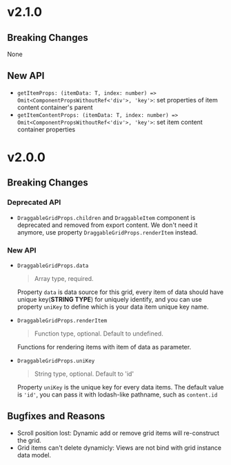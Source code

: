 # v2.1.0
## Breaking Changes
None

## New API
- `getItemProps: (itemData: T, index: number) => Omit<ComponentPropsWithoutRef<'div'>, 'key'>`: set properties of item content container's parent
- `getItemContentProps: (itemData: T, index: number) => Omit<ComponentPropsWithoutRef<'div'>, 'key'>`: set item content container properties

# v2.0.0

## Breaking Changes

### Deprecated API

- `DraggableGridProps.children` and `DraggableItem` component is deprecated and removed from export content. We don't need it anymore, use property `DraggableGridProps.renderItem` instead.

### New API

- `DraggableGridProps.data`

  > Array type, required.

  Property `data` is data source for this grid, every item of data should have unique key(**STRING TYPE**) for uniquely identify, and you can use property `uniKey` to define which is your data item unique key name.

- `DraggableGridProps.renderItem`

  > Function type, optional. Default to undefined.

  Functions for rendering items with item of data as parameter.

- `DraggableGridProps.uniKey`

  > String type, optional.
  > Default to 'id'

  Property `uniKey` is the unique key for every data items.
  The default value is `'id'`, you can pass it with lodash-like pathname, such as `content.id`

## Bugfixes and Reasons

- Scroll position lost: Dynamic add or remove grid items will re-construct the grid.
- Grid items can't delete dynamicly: Views are not bind with grid instance data model.
